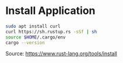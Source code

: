 # Install Application
```bash
sudo apt install curl
curl https://sh.rustup.rs -sSf | sh
source $HOME/.cargo/env
cargo --version
```

Source: <https://www.rust-lang.org/tools/install>
